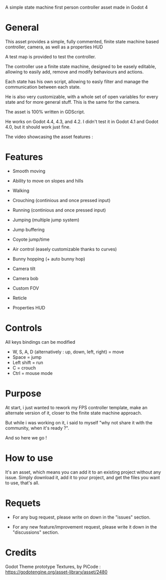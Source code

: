 A simple state machine first person controller asset made in Godot 4

# **General**


This asset provides a simple, fully commented, finite state machine based controller, camera, as well as a properties HUD

A test map is provided to test the controller.

The controller use a finite state machine, designed to be easely editable, allowing to easily add, remove and modify behaviours and actions.

Each state has his own script, allowing to easly filter and manage the communication between each state.

He is also very customizable, with a whole set of open variables for every state and for more general stuff. This is the same for the camera.

The asset is 100% written in GDScript.

He works on Godot 4.4, 4.3, and 4.2. I didn't test it in Godot 4.1 and Godot 4.0, but it should work just fine.

The video showcasing the asset features : 


# **Features**

 - Smooth moving
 - Ability to move on slopes and hills
 - Walking
 - Crouching (continious and once pressed input)
 - Running (continious and once pressed input)
 - Jumping (multiple jump system)
 - Jump buffering
 - Coyote jump/time
 - Air control (easely customizable thanks to curves)
 - Bunny hopping (+ auto bunny hop)
    
 - Camera tilt
 - Camera bob
 - Custom FOV
   
 - Reticle
 - Properties HUD


# **Controls**


All keys bindings can be modified

- W, S, A, D (alternatively : up, down, left, right) = move
- Space = jump
- Left shift = run
- C = crouch
- Ctrl = mouse mode


# **Purpose**


At start, i just wanted to rework my FPS controller template, make an alternate version of it, closer to the finite state machine approach.

But while i was working on it, i said to myself "why not share it with the community, when it's ready ?".

And so here we go !


# **How to use**


It's an asset, which means you can add it to an existing project without any issue.
Simply download it, add it to your project, and get the files you want to use, that's all.


# **Requets**

- For any bug request, please write on down in the "issues" section.

- For any new feature/improvement request, please write it down in the "discussions" section.


# **Credits**


Godot Theme prototype Textures, by PiCode : https://godotengine.org/asset-library/asset/2480




 

